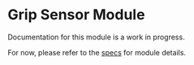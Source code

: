 # Grip Sensor Module
Documentation for this module is a work in progress.

For now, please refer to the [specs](specs.yaml) for module details.

